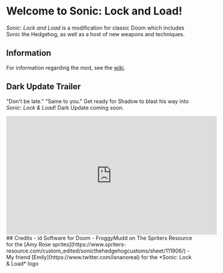 # Welcome to Sonic: Lock and Load!
*Sonic: Lock and Load* is a modification for classic Doom which includes Sonic the Hedgehog, as well as a host of new weapons and techniques.
## Information
For information regarding the mod, see the [wiki](https://github.com/CutieGorlAstrid/sonicdoom/wiki).
## Dark Update Trailer
"Don't be late." "Same to you."
Get ready for Shadow to blast his way into *Sonic: Lock & Load*! Dark Update coming soon.
<iframe width="560" height="315" src="https://www.youtube.com/embed/l0Vm1pDx7Q8" frameborder="0" allow="accelerometer; autoplay; encrypted-media; gyroscope; picture-in-picture" allowfullscreen></iframe>
## Credits
- id Software for Doom
- FroggyMudd on The Spriters Resource for the [Amy Rose sprites](https://www.spriters-resource.com/custom_edited/sonicthehedgehogcustoms/sheet/111906/)
- My friend [Emily](https://www.twitter.com/isnanoreal) for the *Sonic: Lock & Load* logo 
